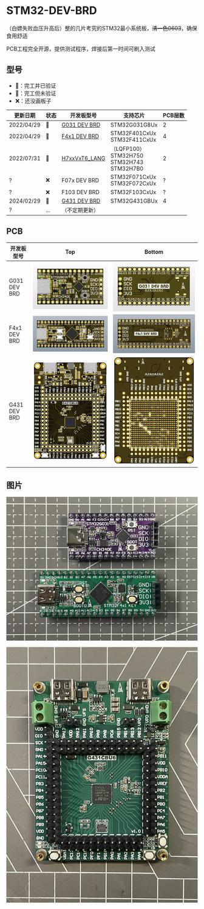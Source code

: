 # STM32-DEV-BRD

（白嫖失败血压升高后）整的几片考究的STM32最小系统板，~~清一色0603~~，确保食用舒适

PCB工程完全开源，提供测试程序，焊接后第一时间可刷入测试

## 型号

- 💚：完工并已验证
- :yellow_heart:：完工但未验证
- :x:：还没画板子

| 更新日期   | 状态           | 开发板型号                                                   | 支持芯片                                                 | PCB层数 |
| ---------- | -------------- | ------------------------------------------------------------ | -------------------------------------------------------- | ------- |
| 2022/04/29 | 💚              | [G031 DEV BRD](https://github.com/oldgerman/STM32-DEV-BRD/tree/master/G031_Dev) | STM32G031G8Ux                                            | 2       |
| 2022/04/29 | 💚              | [F4x1 DEV BRD](https://github.com/oldgerman/STM32-DEV-BRD/tree/master/F4x1_Dev) | STM32F401CxUx<br />STM32F411CxUx                         | 4       |
| 2022/07/31 | :yellow_heart: | [H7xxVxT6_LANG](https://github.com/oldgerman/STM32-DEV-BRD/tree/master/H7xxVxT6_LANG) | （LQFP100）<br />STM32H750<br />STM32H743<br />STM32H7B0 | 2       |
| ?          | :x:            | F07x DEV BRD                                                 | STM32F071CxUx<br />STM32F072CxUx                         | ?       |
| ?          | :x:            | F103 DEV BRD                                                 | STM32F103CxUx                                            | ?       |
| 2024/02/29 | 💚              | [G431 DEV BRD](https://github.com/oldgerman/STM32-DEV-BRD/tree/master/G431_Dev) | STM32G431GBUx                                            | 4       |
| ?          | ...            | （不定期更新）                                               |                                                          |         |

## PCB

| 开发板型号   | Top                                                          | Bottom                                                       |
| ------------ | ------------------------------------------------------------ | ------------------------------------------------------------ |
| G031 DEV BRD | ![Top_3Dview](G031_Dev/G031_Dev_Project/Images/Top_3Dview.png) | ![Bottom_3Dview_NP](G031_Dev/G031_Dev_Project/Images/Bottom_3Dview_NP.png) |
| F4x1 DEV BRD | ![Top_3Dview](F4x1_Dev/F4x1_Dev_Project/Images/Top_3Dview.png) | ![Bottom_3Dview_NP](F4x1_Dev/F4x1_Dev_Project/Images/Bottom_3Dview_NP.png) |
| G431 DEV BRD | ![20240229_2D_TOP](G431_Dev/G431_Dev_Project/20240229_Altium/Images/20240229_2D_TOP.png) | ![20240229_2D_BOTTOM](G431_Dev/G431_Dev_Project/20240229_Altium/Images/20240229_2D_BOTTOM.png) |

## 图片

![mix(1)](Images/mix(1).jpeg)

![G431_Dev](Images/G431_Dev.JPG)
